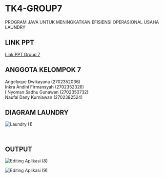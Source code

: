 # TK4-GROUP7
PROGRAM JAVA UNTUK MENINGKATKAN EFISIENSI OPERASIONAL USAHA LAUNDRY

<h2>LINK PPT</h2>
<a href="https://docs.google.com/presentation/d/1XPX6la-vaoYHhX0336eZtxHeO3X3k8tf/edit?usp=sharing&ouid=106728795982048001044&rtpof=true&sd=true">Link PPT Group 7 </a>

<h2>ANGGOTA KELOMPOK 7</h2>
Angelyque Dwikayana (2702352036) <br>
Inkra Andini Firmansyah (2702352326) <br>
I Nyoman Sadhu Gunawan (2702353732) <br>
Naufal Dany Kurniawan (2702382524) <br>


<h2>DIAGRAM LAUNDRY</h2>

![Laundry (1)](https://user-images.githubusercontent.com/65702027/140892136-16d18b1c-0ef0-4cf9-b756-3631a609a09c.png)

<br>
<h2>OUTPUT</h2>

![Editing Aplikasi (8)](https://user-images.githubusercontent.com/65702027/140894302-f37170de-6560-4dc2-99cc-10155ba7daf3.png)

![Editing Aplikasi (9)](https://user-images.githubusercontent.com/65702027/140894316-e3188424-e15f-4af6-9d9a-be8c8ae7a2af.png)

